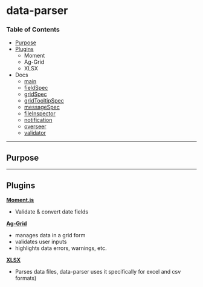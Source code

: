 # data-parser

### Table of Contents

* [Purpose](https://github.com/HammerHand92/data-parser#purpose)
* [Plugins](https://github.com/HammerHand92/data-parser#plugins)
  - Moment
  - Ag-Grid
  - XLSX
* Docs
  - [main]()
  - [fieldSpec]()
  - [gridSpec]()
  - [gridTooltipSpec]()
  - [messageSpec]()
  - [fileInspector]()
  - [notification]()
  - [overseer]()
  - [validator]()

-----------
## Purpose

-----------

## Plugins

 **[Moment.js]()**

 * Validate & convert date fields

 **[Ag-Grid]()**

 * manages data in a grid form
 * validates user inputs
 * highlights data errors, warnings, etc.

 **[XLSX]()**

 * Parses data files, data-parser uses it specifically for excel and csv formats)




